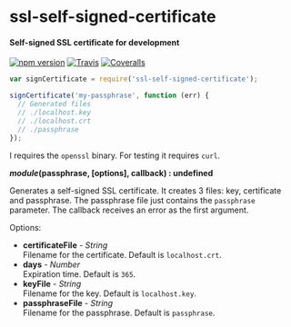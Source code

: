 ssl-self-signed-certificate
===========================

#### Self-signed SSL certificate for development ####

[![npm version][npm-version-image]][npm-url]
[![Travis][travis-image]][travis-url]
[![Coveralls][coveralls-image]][coveralls-url]

```javascript
var signCertificate = require('ssl-self-signed-certificate');

signCertificate('my-passphrase', function (err) {
  // Generated files
  // ./localhost.key
  // ./localhost.crt
  // ./passphrase
});
```

I requires the `openssl` binary. For testing it requires `curl`.

___module_(passphrase, [options], callback) : undefined__

Generates a self-signed SSL certificate. It creates 3 files: key, certificate and passphrase. The passphrase file just contains the `passphrase` parameter. The callback receives an error as the first argument.

Options:

- __certificateFile__ - _String_  
  Filename for the certificate. Default is `localhost.crt`.
- __days__ - _Number_  
  Expiration time. Default is `365`.
- __keyFile__ - _String_  
  Filename for the key. Default is `localhost.key`.
- __passphraseFile__ - _String_  
  Filename for the passphrase. Default is `passphrase`.

[npm-version-image]: https://img.shields.io/npm/v/ssl-self-signed-certificate.svg?style=flat
[npm-url]: https://npmjs.org/package/ssl-self-signed-certificate
[travis-image]: https://img.shields.io/travis/gagle/node-ssl-self-signed-certificate.svg?style=flat
[travis-url]: https://travis-ci.org/gagle/node-ssl-self-signed-certificate
[coveralls-image]: https://img.shields.io/coveralls/gagle/node-ssl-self-signed-certificate.svg?style=flat
[coveralls-url]: https://coveralls.io/r/gagle/node-ssl-self-signed-certificate